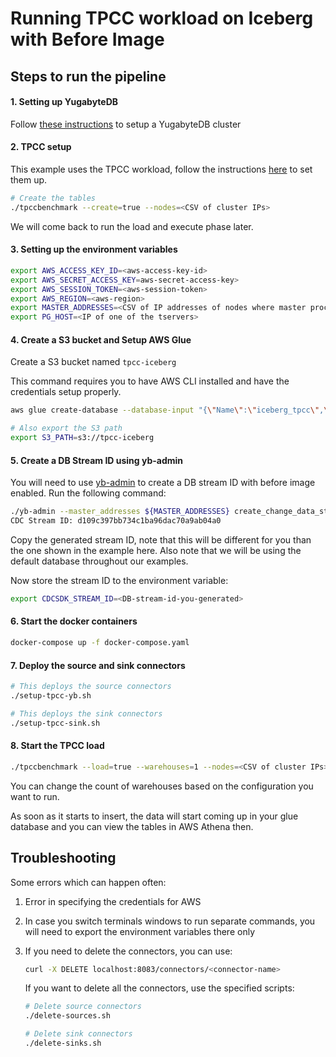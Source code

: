 # Running TPCC workload on Iceberg with Before Image

## Steps to run the pipeline

#### 1. Setting up YugabyteDB
Follow [these instructions](https://docs.yugabyte.com/preview/quick-start-yugabytedb-managed/) to setup a YugabyteDB cluster

#### 2. TPCC setup
This example uses the TPCC workload, follow the instructions [here](https://docs.yugabyte.com/preview/benchmark/tpcc-ysql/) to set them up.

```sh
# Create the tables
./tpccbenchmark --create=true --nodes=<CSV of cluster IPs>
```

We will come back to run the load and execute phase later.

#### 3. Setting up the environment variables

```sh
export AWS_ACCESS_KEY_ID=<aws-access-key-id>
export AWS_SECRET_ACCESS_KEY=aws-secret-access-key>
export AWS_SESSION_TOKEN=<aws-session-token>
export AWS_REGION=<aws-region>
export MASTER_ADDRESSES=<CSV of IP addresses of nodes where master process is running>
export PG_HOST=<IP of one of the tservers>
```

#### 4. Create a S3 bucket and Setup AWS Glue

Create a S3 bucket named `tpcc-iceberg`

This command requires you to have AWS CLI installed and have the credentials setup properly.

```sh
aws glue create-database --database-input "{\"Name\":\"iceberg_tpcc\",\"LocationUri\":\"s3://tpcc-iceberg\"}" --endpoint https://glue.${AWS_REGION}.amazonaws.com

# Also export the S3 path
export S3_PATH=s3://tpcc-iceberg
```

#### 5. Create a DB Stream ID using yb-admin

You will need to use [yb-admin](https://docs.yugabyte.com/preview/admin/yb-admin/#change-data-capture-cdc-commands) to create a DB stream ID with before image enabled. Run the following command:

```sh
./yb-admin --master_addresses ${MASTER_ADDRESSES} create_change_data_stream ysql.yugabyte IMPLICIT ALL
CDC Stream ID: d109c397bb734c1ba96dac70a9ab04a0
```

Copy the generated stream ID, note that this will be different for you than the one shown in the example here. Also note that we will be using the default database throughout our examples.

Now store the stream ID to the environment variable:

```sh
export CDCSDK_STREAM_ID=<DB-stream-id-you-generated>
```

#### 6. Start the docker containers

```sh
docker-compose up -f docker-compose.yaml
```

#### 7. Deploy the source and sink connectors

```sh
# This deploys the source connectors
./setup-tpcc-yb.sh

# This deploys the sink connectors
./setup-tpcc-sink.sh
```

#### 8. Start the TPCC load

```sh
./tpccbenchmark --load=true --warehouses=1 --nodes=<CSV of cluster IPs>
```

You can change the count of warehouses based on the configuration you want to run.

As soon as it starts to insert, the data will start coming up in your glue database and you can view the tables in AWS Athena then.

## Troubleshooting

Some errors which can happen often:
1. Error in specifying the credentials for AWS
2. In case you switch terminals windows to run separate commands, you will need to export the environment variables there only
3. If you need to delete the connectors, you can use:
   
   ```sh
   curl -X DELETE localhost:8083/connectors/<connector-name>
   ```
   
   If you want to delete all the connectors, use the specified scripts:
   
   ```sh
   # Delete source connectors
   ./delete-sources.sh
   
   # Delete sink connectors
   ./delete-sinks.sh
   ```
